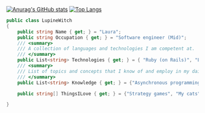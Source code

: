 [![Anurag's GitHub stats](https://github-readme-stats.vercel.app/api?username=lupinewitch&theme=dracula)](https://github.com/anuraghazra/github-readme-stats)
[![Top Langs](https://github-readme-stats.vercel.app/api/top-langs/?username=lupinewitch&theme=dracula&layout=donut)](https://github.com/anuraghazra/github-readme-stats)

```csharp
public class LupineWitch
{
    public string Name { get; } = "Laura";
    public string Occupation { get; } = "Software engineer (Mid)";
    /// <summary>
    /// A collection of languages and technologies I am competent at.
    /// </summary>
    public List<string> Technologies { get; } = { "Ruby (on Rails)", "Linux", "Nginx", ".Net 6", ".Net Framework 4.7.2", "Revit Plugin Api", "Rhino 7 API", "Unity", "WPF", "Windows Forms", "Eto Forms", "Javascript", "Windows tools/automation", "Powershell/bash/bat scripting", "MySql", "" };
    /// <summary>
    /// List of topics and concepts that I know of and employ in my daily work.
    /// </summary>
    public List<string> Knowledge { get; } = {"Asynchronous programming", "REST", "GUI programing (markardown and code)", "MVC", "MVVM", "ORM", "IL Assembly and reflection in .Net", "Code patterns"};

    public string[] ThingsILove { get; } = {"Strategy games", "My cats", "Cooking", "Analysing video games", "Fixing stuff"}

}
```
